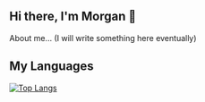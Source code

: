 ## Hi there, I'm Morgan 👋
About me... (I will write something here eventually)

## My Languages
[![Top Langs](https://github-readme-stats.vercel.app/api/top-langs/?username=mogzhey&theme=dracula)](https://github.com/anuraghazra/github-readme-stats)

<!--
**Mogzhey/Mogzhey** is a ✨ _special_ ✨ repository because its `README.md` (this file) appears on your GitHub profile.

Here are some ideas to get you started:

- 🔭 I’m currently working on ...
- 🌱 I’m currently learning ...
- 👯 I’m looking to collaborate on ...
- 🤔 I’m looking for help with ...
- 💬 Ask me about ...
- 📫 How to reach me: ...
- 😄 Pronouns: ...
- ⚡ Fun fact: ...
-->
